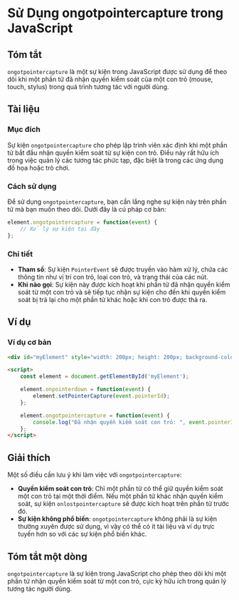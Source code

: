<!--
Meta Description: # Sử Dụng ongotpointercapture trong JavaScript ## Tóm tắt `ongotpointercapture` là một sự kiện trong JavaScript được sử dụng để theo dõi khi một phần ...
Meta Keywords: một, kiện, con, trỏ, ongotpointercapture
-->

# Sử Dụng ongotpointercapture trong JavaScript

## Tóm tắt
`ongotpointercapture` là một sự kiện trong JavaScript được sử dụng để theo dõi khi một phần tử đã nhận quyền kiểm soát của một con trỏ (mouse, touch, stylus) trong quá trình tương tác với người dùng.

## Tài liệu
### Mục đích
Sự kiện `ongotpointercapture` cho phép lập trình viên xác định khi một phần tử bắt đầu nhận quyền kiểm soát từ sự kiện con trỏ. Điều này rất hữu ích trong việc quản lý các tương tác phức tạp, đặc biệt là trong các ứng dụng đồ họa hoặc trò chơi.

### Cách sử dụng
Để sử dụng `ongotpointercapture`, bạn cần lắng nghe sự kiện này trên phần tử mà bạn muốn theo dõi. Dưới đây là cú pháp cơ bản:

```javascript
element.ongotpointercapture = function(event) {
    // Xử lý sự kiện tại đây
};
```

### Chi tiết
- **Tham số**: Sự kiện `PointerEvent` sẽ được truyền vào hàm xử lý, chứa các thông tin như vị trí con trỏ, loại con trỏ, và trạng thái của các nút.
- **Khi nào gọi**: Sự kiện này được kích hoạt khi phần tử đã nhận quyền kiểm soát từ một con trỏ và sẽ tiếp tục nhận sự kiện cho đến khi quyền kiểm soát bị trả lại cho một phần tử khác hoặc khi con trỏ được thả ra.

## Ví dụ
### Ví dụ cơ bản
```html
<div id="myElement" style="width: 200px; height: 200px; background-color: lightblue;"></div>

<script>
    const element = document.getElementById('myElement');

    element.onpointerdown = function(event) {
        element.setPointerCapture(event.pointerId);
    };

    element.ongotpointercapture = function(event) {
        console.log("Đã nhận quyền kiểm soát con trỏ: ", event.pointerId);
    };
</script>
```

## Giải thích
Một số điều cần lưu ý khi làm việc với `ongotpointercapture`:
- **Quyền kiểm soát con trỏ**: Chỉ một phần tử có thể giữ quyền kiểm soát một con trỏ tại một thời điểm. Nếu một phần tử khác nhận quyền kiểm soát, sự kiện `onlostpointercapture` sẽ được kích hoạt trên phần tử trước đó.
- **Sự kiện không phổ biến**: `ongotpointercapture` không phải là sự kiện thường xuyên được sử dụng, vì vậy có thể có ít tài liệu và ví dụ trực tuyến hơn so với các sự kiện phổ biến khác.

## Tóm tắt một dòng
`ongotpointercapture` là sự kiện trong JavaScript cho phép theo dõi khi một phần tử nhận quyền kiểm soát từ một con trỏ, cực kỳ hữu ích trong quản lý tương tác người dùng.
